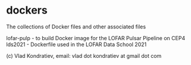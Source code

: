 # dockers

The collections of Docker files and other associated files

lofar-pulp - to build Docker image for the LOFAR Pulsar Pipeline on CEP4
lds2021 - Dockerfile used in the LOFAR Data School 2021

(c) Vlad Kondratiev, email: vlad dot kondratiev at gmail dot com
